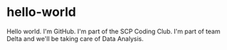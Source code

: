 # hello-world
Hello world. I'm GitHub.
I'm part of the SCP Coding Club. I'm part of team Delta and we'll be taking care of Data Analysis.
